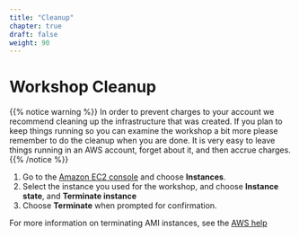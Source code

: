 ```yaml
---
title: "Cleanup"
chapter: true
draft: false
weight: 90
---
```


# Workshop Cleanup
{{% notice warning %}}
In order to prevent charges to your account we recommend cleaning up the infrastructure that was created. If you plan to keep things running so you can examine the workshop a bit more please remember to do the cleanup when you are done. It is very easy to leave things running in an AWS account, forget about it, and then accrue charges.
{{% /notice %}}


1. Go to the [Amazon EC2 console](https://console.aws.amazon.com/ec2/) and choose **Instances**. 
1. Select the instance you used for the workshop, and choose **Instance state**, and **Terminate instance**
1. Choose **Terminate** when prompted for confirmation. 

For more information on terminating AMI instances, see the [AWS help](https://docs.aws.amazon.com/AWSEC2/latest/WindowsGuide/terminating-instances.html)